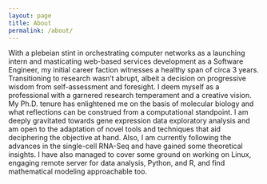 ```yaml
---
layout: page
title: About
permalink: /about/
---
```


With a plebeian stint in orchestrating computer networks as a launching intern and masticating web-based services development as a Software Engineer, my initial career faction witnesses a healthy span of circa 3 years. Transitioning to research wasn’t abrupt, albeit a decision on progressive wisdom from self-assessment and foresight.
I deem myself as a professional with a garnered research temperament and a creative vision. My Ph.D. tenure has enlightened me on the basis of molecular biology and what reflections can be construed from a computational standpoint. I am deeply gravitated towards gene expression data exploratory analysis and am open to the adaptation of novel tools and techniques that aid deciphering the objective at hand. Also, I am currently following the advances in the single-cell RNA-Seq and have gained some theoretical insights. I have also managed to cover some ground on working on Linux, engaging remote server for data analysis, Python, and R, and find mathematical modeling approachable too.
